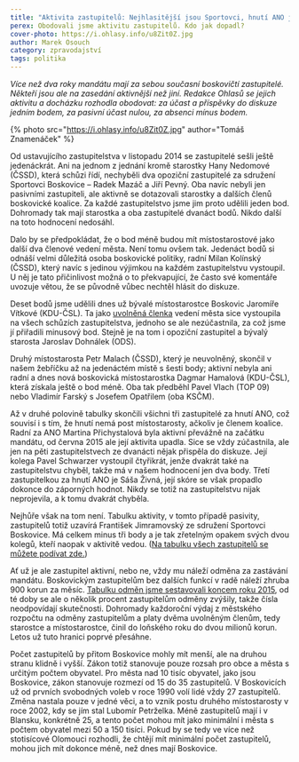 ```yaml
---
title: "Aktivita zastupitelů: Nejhlasitější jsou Sportovci, hnutí ANO je neviditelné"
perex: Obodovali jsme aktivitu zastupitelů. Kdo jak dopadl?
cover-photo: https://i.ohlasy.info/u8Zit0Z.jpg
author: Marek Osouch
category: zpravodajství
tags: politika
---
```


*Více než dva roky mandátu mají za sebou současní boskovičtí zastupitelé. Někteří jsou ale na zasedání aktivnější než jiní. Redakce Ohlasů se jejich aktivitu a docházku rozhodla obodovat: za účast a příspěvky do diskuze jedním bodem, za pasivní účast nulou, za absenci mínus bodem.*

{% photo src="https://i.ohlasy.info/u8Zit0Z.jpg" author="Tomáš Znamenáček" %}

Od ustavujícího zastupitelstva v listopadu 2014 se zastupitelé sešli ještě jedenáckrát. Ani na jednom z jednání kromě starostky Hany Nedomové (ČSSD), která schůzi řídí, nechyběli dva opoziční zastupitelé za sdružení Sportovci Boskovice – Radek Mazáč a Jiří Pevný. Oba navíc nebyli jen pasivními zastupiteli, ale aktivně se dotazovali starostky a dalších členů boskovické koalice. Za každé zastupitelstvo jsme jim proto udělili jeden bod. Dohromady tak mají starostka a oba zastupitelé dvanáct bodů. Nikdo další na toto hodnocení nedosáhl.

Dalo by se předpokládat, že o bod méně budou mít místostarostové jako další dva členové vedení města. Není tomu ovšem tak. Jedenáct bodů si odnáší velmi důležitá osoba boskovické politiky, radní Milan Kolínský (ČSSD), který navíc s jedinou výjimkou na každém zastupitelstvu vystoupil. U něj je tato přičinlivost možná o to překvapující, že často své komentáře uvozuje větou, že se původně vůbec nechtěl hlásit do diskuze.

Deset bodů jsme udělili dnes už bývalé místostarostce Boskovic Jaromíře Vítkové (KDU-ČSL). Ta jako [uvolněná členka](http://www.bezkorupce.cz/faqs/co-je-to-uvolneny-neuvolneny-clen-zastupitelstva-obce-jaka-jim-prislusi-odmena/) vedení města sice vystoupila na všech schůzích zastupitelstva, jednoho se ale nezúčastnila, za což jsme jí přiřadili minusový bod. Stejně je na tom i opoziční zastupitel a bývalý starosta Jaroslav Dohnálek (ODS).

Druhý místostarosta Petr Malach (ČSSD), který je neuvolněný, skončil v našem žebříčku až na jedenáctém místě s šesti body; aktivní nebyla ani radní a dnes nová boskovická místostarostka Dagmar Hamalová (KDU-ČSL), která získala ještě o bod méně. Oba tak předběhl Pavel Vlach (TOP 09) nebo Vladimír Farský s Josefem Opatřilem (oba KSČM).

Až v druhé polovině tabulky skončili všichni tři zastupitelé za hnutí ANO, což souvisí i s tím, že hnutí nemá post místostarosty, ačkoliv je členem koalice. Radní za ANO Martina Přichystalová byla aktivní převážně na začátku mandátu, od června 2015 ale její aktivita upadla. Sice se vždy zúčastnila, ale jen na pěti zastupitelstvech ze dvanácti nějak přispěla do diskuze. Její kolega Pavel Schwarzer vystoupil čtyřikrát, jenže dvakrát také na zastupitelstvu chyběl, takže má v našem hodnocení jen dva body. Třetí zastupitelkou za hnutí ANO je Sáša Živná, její skóre se však propadlo dokonce do záporných hodnot. Nikdy se totiž na zastupitelstvu nijak neprojevila, a k tomu dvakrát chyběla.

Nejhůře však na tom není. Tabulku aktivity, v tomto případě pasivity, zastupitelů totiž uzavírá František Jimramovský ze sdružení Sportovci Boskovice. Má celkem minus tři body a je tak zřetelným opakem svých dvou kolegů, kteří naopak v aktivitě vedou. ([Na tabulku všech zastupitelů se můžete podívat zde.](https://docs.google.com/spreadsheets/d/1g_MnD0qUSLvDV0XvhHldpXQsvAQPXrZ4a116UowfwXQ/edit#gid=167473339))

Ať už je ale zastupitel aktivní, nebo ne, vždy mu náleží odměna za zastávání mandátu. Boskovickým zastupitelům bez dalších funkcí v radě náleží zhruba 900 korun za měsíc. [Tabulku odměn jsme sestavovali koncem roku 2015](https://docs.google.com/spreadsheets/d/1Nz7hu-x1jJT_LKajPJuvJvf1kIiT0S4Prca18tagHTQ/edit?pli=1#gid=0), od té doby se ale o několik procent zastupitelům odměny zvýšily, takže čísla neodpovídají skutečnosti. Dohromady každoroční výdaj z městského rozpočtu na odměny zastupitelům a platy dvěma uvolněným členům, tedy starostce a místostarostce, činil do loňského roku do dvou milionů korun. Letos už tuto hranici poprvé přesáhne.

Počet zastupitelů by přitom Boskovice mohly mít menší, ale na druhou stranu klidně i vyšší. Zákon totiž stanovuje pouze rozsah pro obce a města s určitým počtem obyvatel. Pro města nad 10 tisíc obyvatel, jako jsou Boskovice, zákon stanovuje rozmezí od 15 do 35 zastupitelů. V Boskovicích už od prvních svobodných voleb v roce 1990 volí lidé vždy 27 zastupitelů. Změna nastala pouze v jedné věci, a to vznik postu druhého místostarosty v roce 2002, kdy se jím stal Lubomír Petrželka. Méně zastupitelů mají i v Blansku, konkrétně 25, a tento počet mohou mít jako minimální i města s počtem obyvatel mezi 50 a 150 tisíci. Pokud by se tedy ve více než stotisícové Olomouci rozhodli, že chtějí mít minimální počet zastupitelů, mohou jich mít dokonce méně, než dnes mají Boskovice.
